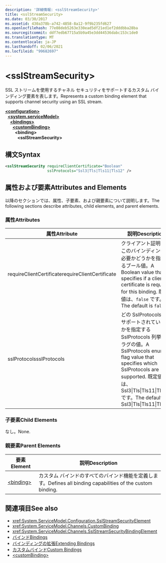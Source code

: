```yaml
---
description: '詳細情報: <sslStreamSecurity>'
title: <sslStreamSecurity>
ms.date: 03/30/2017
ms.assetid: 430a378b-a742-4858-8a12-9f9b235fd627
ms.openlocfilehash: 77e08deb5263e330ead5df21ed1ef2dddbba28ba
ms.sourcegitcommit: ddf7edb67715a5b9a45e3dd44536dabc153c1de0
ms.translationtype: MT
ms.contentlocale: ja-JP
ms.lasthandoff: 02/06/2021
ms.locfileid: "99682697"
---
```

# \<sslStreamSecurity>

<span data-ttu-id="cc7c9-102">SSL ストリームを使用するチャネル セキュリティをサポートするカスタム バインディング要素を表します。</span><span class="sxs-lookup"><span data-stu-id="cc7c9-102">Represents a custom binding element that supports channel security using an SSL stream.</span></span>  
  
[**\<configuration>**](../configuration-element.md)\
&nbsp;&nbsp;[**\<system.serviceModel>**](system-servicemodel.md)\
&nbsp;&nbsp;&nbsp;&nbsp;[**\<bindings>**](bindings.md)\
&nbsp;&nbsp;&nbsp;&nbsp;&nbsp;&nbsp;[**\<customBinding>**](custombinding.md)\
&nbsp;&nbsp;&nbsp;&nbsp;&nbsp;&nbsp;&nbsp;&nbsp;**\<binding>**\
&nbsp;&nbsp;&nbsp;&nbsp;&nbsp;&nbsp;&nbsp;&nbsp;&nbsp;&nbsp;**\<sslStreamSecurity>**  
  
## <a name="syntax"></a><span data-ttu-id="cc7c9-103">構文</span><span class="sxs-lookup"><span data-stu-id="cc7c9-103">Syntax</span></span>  
  
```xml  
<sslStreamSecurity requireClientCertificate="Boolean"
                   sslProtocols="Ssl3|Tls|Tls11|Tls12" />
```  
  
## <a name="attributes-and-elements"></a><span data-ttu-id="cc7c9-104">属性および要素</span><span class="sxs-lookup"><span data-stu-id="cc7c9-104">Attributes and Elements</span></span>  

 <span data-ttu-id="cc7c9-105">以降のセクションでは、属性、子要素、および親要素について説明します。</span><span class="sxs-lookup"><span data-stu-id="cc7c9-105">The following sections describe attributes, child elements, and parent elements.</span></span>  
  
### <a name="attributes"></a><span data-ttu-id="cc7c9-106">属性</span><span class="sxs-lookup"><span data-stu-id="cc7c9-106">Attributes</span></span>  
  
|<span data-ttu-id="cc7c9-107">属性</span><span class="sxs-lookup"><span data-stu-id="cc7c9-107">Attribute</span></span>|<span data-ttu-id="cc7c9-108">説明</span><span class="sxs-lookup"><span data-stu-id="cc7c9-108">Description</span></span>|  
|---------------|-----------------|  
|<span data-ttu-id="cc7c9-109">requireClientCertificate</span><span class="sxs-lookup"><span data-stu-id="cc7c9-109">requireClientCertificate</span></span>|<span data-ttu-id="cc7c9-110">クライアント証明書がこのバインディングに必要かどうかを指定するブール値。</span><span class="sxs-lookup"><span data-stu-id="cc7c9-110">A Boolean value that specifies if a client certificate is required for this binding.</span></span> <span data-ttu-id="cc7c9-111">既定値は、`false` です。</span><span class="sxs-lookup"><span data-stu-id="cc7c9-111">The default is `false`.</span></span>|  
|<span data-ttu-id="cc7c9-112">sslProtocols</span><span class="sxs-lookup"><span data-stu-id="cc7c9-112">sslProtocols</span></span>|<span data-ttu-id="cc7c9-113">どの SslProtocols がサポートされているのかを指定する SslProtocols 列挙型フラグの値。</span><span class="sxs-lookup"><span data-stu-id="cc7c9-113">A SslProtocols enum flag value that specifies which SslProtocols are supported.</span></span> <span data-ttu-id="cc7c9-114">既定値は、Ssl3&#124;Tls&#124;Tls11&#124;Tls12 です。</span><span class="sxs-lookup"><span data-stu-id="cc7c9-114">The default is Ssl3&#124;Tls&#124;Tls11&#124;Tls12.</span></span>|  
  
### <a name="child-elements"></a><span data-ttu-id="cc7c9-115">子要素</span><span class="sxs-lookup"><span data-stu-id="cc7c9-115">Child Elements</span></span>  

 <span data-ttu-id="cc7c9-116">なし。</span><span class="sxs-lookup"><span data-stu-id="cc7c9-116">None.</span></span>  
  
### <a name="parent-elements"></a><span data-ttu-id="cc7c9-117">親要素</span><span class="sxs-lookup"><span data-stu-id="cc7c9-117">Parent Elements</span></span>  
  
|<span data-ttu-id="cc7c9-118">要素</span><span class="sxs-lookup"><span data-stu-id="cc7c9-118">Element</span></span>|<span data-ttu-id="cc7c9-119">説明</span><span class="sxs-lookup"><span data-stu-id="cc7c9-119">Description</span></span>|  
|-------------|-----------------|  
|[\<binding>](bindings.md)|<span data-ttu-id="cc7c9-120">カスタム バインドのすべてのバインド機能を定義します。</span><span class="sxs-lookup"><span data-stu-id="cc7c9-120">Defines all binding capabilities of the custom binding.</span></span>|  
  
## <a name="see-also"></a><span data-ttu-id="cc7c9-121">関連項目</span><span class="sxs-lookup"><span data-stu-id="cc7c9-121">See also</span></span>

- <xref:System.ServiceModel.Configuration.SslStreamSecurityElement>
- <xref:System.ServiceModel.Channels.CustomBinding>
- <xref:System.ServiceModel.Channels.SslStreamSecurityBindingElement>
- [<span data-ttu-id="cc7c9-122">バインド</span><span class="sxs-lookup"><span data-stu-id="cc7c9-122">Bindings</span></span>](../../../wcf/bindings.md)
- [<span data-ttu-id="cc7c9-123">バインディングの拡張</span><span class="sxs-lookup"><span data-stu-id="cc7c9-123">Extending Bindings</span></span>](../../../wcf/extending/extending-bindings.md)
- [<span data-ttu-id="cc7c9-124">カスタムバインド</span><span class="sxs-lookup"><span data-stu-id="cc7c9-124">Custom Bindings</span></span>](../../../wcf/extending/custom-bindings.md)
- [\<customBinding>](custombinding.md)

